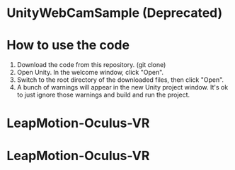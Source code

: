 # UnityWebCamSample (Deprecated)


How to use the code
======
1. Download the code from this repository. (git clone)
2. Open Unity. In the welcome window, click "Open".
3. Switch to the root directory of the downloaded files, then click "Open".
4. A bunch of warnings will appear in the new Unity project window. It's ok to just ignore those warnings and build and run the project.
# LeapMotion-Oculus-VR
# LeapMotion-Oculus-VR
